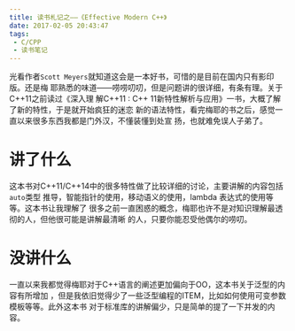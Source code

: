```yaml
---
title: 读书札记之——《Effective Modern C++》
date: 2017-02-05 20:43:47
tags:
 - C/CPP
 - 读书笔记
---
```


光看作者`Scott Meyers`就知道这会是一本好书，可惜的是目前在国内只有影印版。还是梅
耶熟悉的味道——唠唠叨叨，但是问题讲的很详细，有条有理。关于C++11之前读过《深入理
解C++11 : C++ 11新特性解析与应用》一书，大概了解了新的特性，于是就开始疯狂的迷恋
新的语法特性，看完梅耶的书之后，感觉一直以来很多东西我都是门外汉，不懂装懂到处宣
扬，也就难免误人子弟了。

# 讲了什么

这本书对C++11/C++14中的很多特性做了比较详细的讨论，主要讲解的内容包括`auto`类型
推导，智能指针的使用，移动语义的使用，lambda 表达式的使用等等。这本书让我理解了
很多之前一直困惑的概念，梅耶也许不是对知识理解最透彻的人，但他很可能是讲解最清晰
的人，只要你能忍受他偶尔的唠叨。

# 没讲什么

一直以来我都觉得梅耶对于C++语言的阐述更加偏向于OO，这本书关于泛型的内容有所增加
，但是我依旧觉得少了一些泛型编程的ITEM，比如如何使用可变参数模板等等。此外这本书
对于标准库的讲解偏少，只是简单的提了一下并发的内容。

